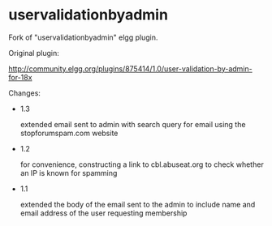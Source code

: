 uservalidationbyadmin
=====================

Fork of "uservalidationbyadmin" elgg plugin.

Original plugin:

  http://community.elgg.org/plugins/875414/1.0/user-validation-by-admin-for-18x

Changes:
* 1.3

  extended email sent to admin with search query for email using
  the stopforumspam.com website

* 1.2
  
  for convenience, constructing a link to cbl.abuseat.org to check
  whether an IP is known for spamming

* 1.1
  
  extended the body of the email sent to the admin to include name and 
  email address of the user requesting membership

  
